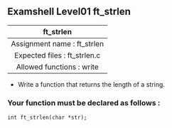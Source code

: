 ## Examshell Level01 ft_strlen

|ft_strlen|
|:---:|
|Assignment name : ft_strlen|
|Expected files : ft_strlen.c|
|Allowed functions : write|

- Write a function that returns the length of a string.

### Your function must be declared as follows :
```
int ft_strlen(char *str);
```